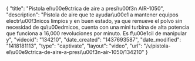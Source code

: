 {
    "title": "Pistola el\u00e9ctrica de aire a presi\u00f3n AIR-1050",
    "description": "Pistola de aire que te ayudar\u00e1 a mantener equipos electr\u00f3nicos limpios y en buen estado, ya que remueve el polvo sin necesidad de qu\u00edmicos, cuenta con una mini turbina de alta potencia que funciona a 16,000 revoluciones por minuto. Es f\u00e1cil de manipular y",
    "videoid": "134210",
    "date_created": "1437693587",
    "date_modified": "1418181113",
    "type": "captivate",
    "layout": "video",
    "url": "\/v\/pistola-el\u00e9ctrica-de-aire-a-presi\u00f3n-air-1050\/134210"
}